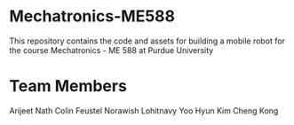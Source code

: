 # Mechatronics-ME588
This repository contains the code and assets for building a mobile robot for the course Mechatronics - ME 588 at Purdue University

# Team Members
Arijeet Nath
Colin Feustel
Norawish Lohitnavy
Yoo Hyun Kim
Cheng Kong

